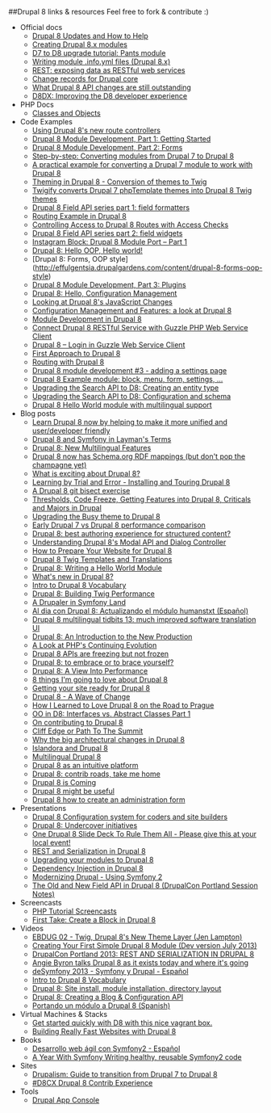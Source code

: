 ##Drupal 8 links & resources 
  Feel free to fork & contribute :)

+ Official docs
    + [Drupal 8 Updates and How to Help](https://drupal.org/community-initiatives/drupal-core)
    + [Creating Drupal 8.x modules](https://drupal.org/node/1915030)
    + [D7 to D8 upgrade tutorial: Pants module](https://drupal.org/node/1911346)
    + [Writing module .info.yml files (Drupal 8.x)](https://drupal.org/node/2000204)
    + [REST: exposing data as RESTful web services](https://drupal.org/documentation/modules/rest)
    + [Change records for Drupal core](https://drupal.org/list-changes)
    + [What Drupal 8 API changes are still outstanding](https://groups.drupal.org/node/313408)
    + [D8DX: Improving the D8 developer experience](https://drupal.org/community-initiatives/drupal-core/d8dx)
+ PHP Docs
    + [Classes and Objects](http://php.net/manual/en/language.oop5.php)
+ Code Examples
    + [Using Drupal 8's new route controllers](http://previousnext.com.au/blog/using-drupal-8s-new-route-controllers)
    + [Drupal 8 Module Development, Part 1: Getting Started](http://getlevelten.com/blog/ian-whitcomb/drupal-8-module-development-part-1-getting-started)
    + [Drupal 8 Module Development, Part 2: Forms](http://getlevelten.com/blog/ian-whitcomb/drupal-8-module-development-part-2-forms)
    + [Step-by-step: Converting modules from Drupal 7 to Drupal 8](http://webchick.net/upgrade-modules-d8)
    + [A practical example for converting a Drupal 7 module to work with Drupal 8](http://www.pixelite.co.nz/article/practical-example-converting-drupal-7-module-work-drupal-8)
    + [Theming in Drupal 8 - Conversion of themes to Twig](http://www.undpaul.de/blog/2013/07/04/theming-drupal-8-conversion-themes-twig)
    + [Twigify converts Drupal 7 phpTemplate themes into Drupal 8 Twig themes](https://github.com/ElephantVentures/public-twigify)    
    + [Drupal 8 Field API series part 1: field formatters](http://realize.be/drupal-8-field-api-series-part-1-field-formatters)
    + [Routing Example in Drupal 8](https://github.com/nathanjo/example_d8)
    + [Controlling Access to Drupal 8 Routes with Access Checks](http://previousnext.com.au/blog/controlling-access-drupal-8-routes-access-checks)
    + [Drupal 8 Field API series part 2: field widgets](http://realize.be/drupal-8-field-api-series-part-2-field-widgets)
    + [Instagram Block: Drupal 8 Module Port – Part 1](http://yanniboi.wordpress.com/2013/08/10/instagram-block-1/)
    + [Drupal 8: Hello OOP, Hello world!](http://effulgentsia.drupalgardens.com/content/drupal-8-hello-oop-hello-world)
    + [Drupal 8: Forms, OOP style] (http://effulgentsia.drupalgardens.com/content/drupal-8-forms-oop-style)
    + [Drupal 8 Module Development, Part 3: Plugins](http://getlevelten.com/blog/ian-whitcomb/drupal-8-module-development-part-3-plugins)
    + [Drupal 8: Hello, Configuration Management](http://drupal8cmi.org/drupal-8-hello-configuration-management)
    + [Looking at Drupal 8's JavaScript Changes](http://atendesigngroup.com/blog/looking-at-drupal-8-javascript-changes)
    + [Configuration Management and Features: a look at Drupal 8](http://nuvole.org/blog/2013/sep/03/configuration-management-and-features-look-drupal-8)
    + [Module Development in Drupal 8](http://www.civicactions.com/blog/2013/aug/31/module_development_in_drupal_8)
    + [Connect Drupal 8 RESTful Service with Guzzle PHP Web Service Client](http://eureka.ykyuen.info/2013/09/03/connect-drupal-8-restful-service-with-guzzle-php-web-service-client-1/)
    + [Drupal 8 – Login in Guzzle Web Service Client](http://eureka.ykyuen.info/2013/09/04/drupal-8-login-in-guzzle-web-service-client/)
    + [First Approach to Drupal 8](http://drewpull.drupalgardens.com/blog/first-approach-drupal-8)
    + [Routing with Drupal 8](http://slid.es/saschagrossenbacher/drupal-8-routing)
    + [Drupal 8 module development #3 - adding a settings page](hhttp://www.enginx.com/content/drupal-8-module-development-3-adding-settings-page)
    + [Drupal 8 Example module: block, menu, form, settings, ...](https://github.com/nyl-auster/D8-foomodule)
    + [Upgrading the Search API to D8: Creating an entity type](http://drunkenmonkey.at/blog/search-api-d8-update-part-1)
    + [Upgrading the Search API to D8: Configuration and schema](http://drunkenmonkey.at/blog/search-api-d8-update-part-2)
    + [Drupal 8 Hello World module with multilingual support](http://drupal.stackexchange.com/questions/87922/add-multilingual-support-to-drupal-8-hello-world-module/87923#87923)
+ Blog posts
    + [Learn Drupal 8 now by helping to make it more unified and user/developer friendly](http://hojtsy.hu/blog/2013-feb-07/learn-drupal-8-now-helping-make-it-more-unified-and-userdeveloper-friendly)
    + [Drupal 8 and Symfony in Layman's Terms](http://www.duoconsulting.com/blog/drupal-8-and-symfony-laymans-terms)
    + [Drupal 8: New Multilingual Features](http://drupalize.me/blog/201307/drupal-8-new-multilingual-features)
    + [Drupal 8 now has Schema.org RDF mappings (but don't pop the champagne yet)](http://lin-clark.com/blog/drupal-8-now-has-schemaorg-rdf-mappings-dont-pop-champagne-yet)
    + [What is exciting about Drupal 8?](http://www.youtube.com/watch?v=PDBGluyY0B8)
    + [Learning by Trial and Error - Installing and Touring Drupal 8](http://drupalize.me/blog/201306/learning-trial-and-error-installing-and-touring-drupal-8)
    + [A Drupal 8 git bisect exercise](http://build2be.com/content/drupal-8-git-bisect-exercise)
    + [Thresholds, Code Freeze, Getting Features into Drupal 8, Criticals and Majors in Drupal](http://comm-press.de/en/blog/thresholds-code-freeze-getting-features-drupal-8-criticals-and-majors-drupal)
    + [Upgrading the Busy theme to Drupal 8](http://www.undpaul.de/blog/2013/06/02/upgrading-busy-theme-drupal-8)
    + [Early Drupal 7 vs Drupal 8 performance comparison](http://www.netstudio.gr/en/blog/early-drupal-7-vs-drupal-8-performance-comparison)
    + [Drupal 8: best authoring experience for structured content?](http://wimleers.com/article/drupal-8-structured-content-authoring-experience)
    + [Understanding Drupal 8's Modal API and Dialog Controller](http://previousnext.com.au/blog/understanding-drupal-8s-modal-api-and-dialog-controller)
    + [How to Prepare Your Website for Drupal 8](http://www.mediacurrent.com/blog/how-prepare-your-website-drupal-8)
    + [Drupal 8 Twig Templates and Translations](http://getlevelten.com/blog/mark-carver/drupal-8-twig-templates-and-translations)
    + [Drupal 8: Writing a Hello World Module](http://drupalize.me/blog/201307/drupal-8-writing-hello-world-module)
    + [What's new in Drupal 8?](http://www.mediacurrent.com/blog/whats-new-drupal-8)
    + [Intro to Drupal 8 Vocabulary](http://www.mediacurrent.com/blog/intro-drupal-8-vocabulary)
    + [Drupal 8: Building Twig Performance](https://www.acquia.com/blog/drupal-8-building-twig-performance)
    + [A Drupaler in Symfony Land](http://krisandju.e-webindustries.com/blog/drupaler-symfony-land)
    + [Al dia con Drupal 8: Actualizando el módulo humanstxt (Español)](http://cambrico.net/drupal/al-dia-con-drupal-8-actualizando-el-modulo-humanstxt)
    + [Drupal 8 multilingual tidbits 13: much improved software translation UI](http://hojtsy.hu/blog/2013-aug-20/drupal-8-multilingual-tidbits-13-much-improved-software-translation-ui)
    + [Drupal 8: An Introduction to the New Production](http://www.titancloudworks.com/captains_log/post/drupal-an-introduction-to-the-new-production)
    + [A Look at PHP's Continuing Evolution](https://www.acquia.com/blog/look-phps-continuing-evolution)
    + [Drupal 8 APIs are freezing but not frozen](http://buytaert.net/drupal-8-apis-are-freezing-but-not-frozen)
    + [Drupal 8: to embrace or to brace yourself?](http://flink.com.au/ramblings/drupal-8-embrace-or-brace-yourself-seven-tips-and-traps-make-d7-developers-smile-and-go-arrgh)
    + [Drupal 8: A View Into Performance](https://www.acquia.com/blog/drupal-8-view-performance)
    + [8 things I'm going to love about Drupal 8](http://wadmiraal.net/lore/2013/08/05/8-things-i-m-going-to-love-about-d8/)
    + [Getting your site ready for Drupal 8](https://www.acquia.com/blog/getting-your-site-ready-drupal-8)
    + [Drupal 8 - A Wave of Change](http://www.blinkreaction.com/blog/drupal-8-a-wave-of-change)
    + [How I Learned to Love Drupal 8 on the Road to Prague](https://www.openshift.com/blogs/how-i-learned-to-love-drupal-8-on-the-road-to-prague)
    + [OO in D8: Interfaces vs. Abstract Classes Part 1](http://comm-press.de/en/blog/oo-d8-interfaces-vs-abstract-classes-part-1)
    + [On contributing to Drupal 8](http://mc-kenna.com/2013/09/on-contributing-to-drupal-8)
    + [Cliff Edge or Path To The Summit](http://www.makakmedia.co.uk/blog/cliff-edge-or-path-summit)
    + [Why the big architectural changes in Drupal 8](http://buytaert.net/why-the-big-architectural-changes-in-drupal-8)
    + [Islandora and Drupal 8](http://islandora.ca/content/islandora-and-drupal-8)
    + [Multilingual Drupal 8](http://hojtsy.hu/multilingual-drupal8)
    + [Drupal 8 as an intuitive platform](http://pingv.com/blog/drupal-8-as-an-intuitive-platform)
    + [Drupal 8: contrib roads, take me home](http://flink.com.au/ramblings/drupal8-contrib-roads-take-me-home)
    + [Drupal 8 is Coming](http://pingv.com/blog/drupal-8-coming)
    + [Drupal 8 might be useful](http://www.codeenigma.com/en/blog/drupal-8-might-be-useful)
    + [Drupal 8 how to create an administration form](http://webwash.net/tutorials/how-create-administration-form-drupal-8)
+ Presentations
    + [Drupal 8 Configuration system for coders and site builders](http://drupalcampcork.org/sites/drupal_camp_cork/files/slides/Drupal_8_CMI.pdf)
    + [Drupal 8: Undercover initiatives](http://pcambra.github.io/d8undercover/)
    + [One Drupal 8 Slide Deck To Rule Them All - Please give this at your local event!](http://webchick.net/drupal-8-slides)
    + [REST and Serialization in Drupal 8](http://linclark.github.io/d8-rest-slides/)
    + [Upgrading your modules to Drupal 8](https://portland2013.drupal.org/node/1683)
    + [Dependency Injection in Drupal 8](https://portland2013.drupal.org/session/dependency-injection-drupal-8)
    + [Modernizing Drupal - Using Symfony 2](http://www.garfieldtech.com/presentations/sflportland-drupal8-symfony2/)
    + [The Old and New Field API in Drupal 8 (DrupalCon Portland Session Notes)](http://drupaltutor.com/blog/2013-05/old-and-new-field-api-drupal-8-drupalcon-portland-session-notes)
+ Screencasts
    + [PHP Tutorial Screencasts](http://knpuniversity.com/)
    + [First Take: Create a Block in Drupal 8](http://youtu.be/NiO9Z8s3yRA)
+ Videos
    + [EBDUG 02 - Twig, Drupal 8's New Theme Layer (Jen Lampton)](http://www.youtube.com/watch?v=adrW67KrdUY)
    + [Creating Your First Simple Drupal 8 Module (Dev version July 2013)](http://www.youtube.com/watch?v=Q-aubgnL72s)
    + [DrupalCon Portland 2013: REST AND SERIALIZATION IN DRUPAL 8](http://www.youtube.com/watch?v=6FNfy7pU6mE)
    + [Angie Byron talks Drupal 8 as it exists today and where it's going](http://www.youtube.com/watch?v=pOrCf_PVYcc)
    + [deSymfony 2013 - Symfony y Drupal - Español](http://www.youtube.com/watch?v=luiSlDeQh3s)
    + [Intro to Drupal 8 Vocabulary](http://www.youtube.com/watch?v=15vkeh91ql4)
    + [Drupal 8: Site install, module installation, directory layout](http://www.youtube.com/watch?v=k9G2IWGgWjY)
    + [Drupal 8: Creating a Blog & Configuration API](http://www.youtube.com/watch?v=rhzw59RFzDA)
    + [Portando un módulo a Drupal 8 (Spanish)](https://vimeo.com/74011659)
+ Virtual Machines & Stacks
    + [Get started quickly with D8 with this nice vagrant box.](https://github.com/fabsor/vagrantd8)
    + [Building Really Fast Websites with Drupal 8](https://www.youtube.com/watch?v=lKuyGFOhWxU)
+ Books
    + [Desarrollo web ágil con Symfony2 - Español](http://symfony.es/libro/)
    + [A Year With Symfony Writing healthy, reusable Symfony2 code](https://leanpub.com/a-year-with-symfony)
+ Sites
    + [Drupalism: Guide to transition from Drupal 7 to Drupal 8](http://www.drupalism.com/)
    + [#D8CX Drupal 8 Contrib Experience](http://d8cx.org/)
+ Tools
    + [Drupal App Console](https://github.com/hechoendrupal/DrupalAppConsole)
